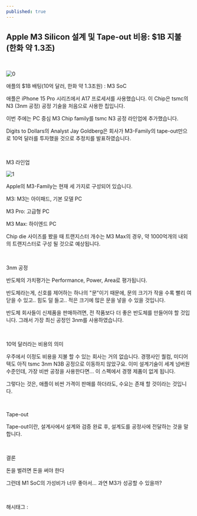 ```yaml
---
published: true
---
```

## Apple M3 Silicon 설계 및 Tape-out 비용: $1B 지불 (한화 약 1.3조)

​

![0](/asset/img/223255907763/0.png)

애플의 $1B 배팅(10억 달러, 한화 약 1.3조원) : M3 SoC

애플은 iPhone 15 Pro 시리즈에서 A17 프로세서를 사용했습니다. 이 Chip은 tsmc의 N3 (3nm 공정) 공정 기술을 처음으로 사용한 칩입니다.

이번 주에는 PC 중심 M3 Chip family를 tsmc N3 공정 라인업에 추가했습니다.

Digits to Dollars의 Analyst Jay Goldberg은 회사가 M3-Family의 tape-out만으로 10억 달러를 투자했을 것으로 추정치를 발표하였습니다.

​

M3 라인업

![1](/asset/img/223255907763/1.png)

Apple의 M3-Family는 현재 세 가지로 구성되어 있습니다.

M3: M3는 아이패드, 기본 모델 PC

M3 Pro: 고급형 PC

M3 Max: 하이엔드 PC

Chip die 사이즈를 봤을 때 트랜지스터 개수는 M3 Max의 경우, 약 1000억개의 내외의 트랜지스터로 구성 될 것으로 예상됩니다.

​

3nm 공정

반도체의 가치평가는 Performance, Power, Area로 평가됩니다.

반도체라는게, 신호를 제어하는 하나의 "문"이기 때문에, 문의 크기가 작을 수록 빨리 여닫을 수 있고.. 힘도 덜 들고.. 적은 크기에 많은 문을 넣을 수 있을 것입니다.

반도체 회사들이 신제품을 판매하려면, 전 작품보다 더 좋은 반도체를 만들어야 할 것입니다. 그래서 가장 최신 공정인 3nm를 사용하였습니다.

​

10억 달러라는 비용의 의미

우주에서 이정도 비용을 지불 할 수 있는 회사는 거의 없습니다. 경쟁사인 퀄컴, 미디어텍도 아직 tsmc 3nm N3B 공정으로 이동하지 않았구요. 이미 설계기술이 세계 넘버원 수준인데, 가장 비싼 공정을 사용한다면... 이 스펙에서 경쟁 제품이 없게 됩니다.

그렇다는 것은, 애플이 비싼 가격이 판매를 하더라도, 수요는 존재 할 것이라는 것입니다.

​

Tape-out

Tape-out이란, 설계사에서 설계와 검증 완료 후, 설계도를 공정사에 전달하는 것을 말합니다.

​

결론

돈을 벌려면 돈을 써야 한다

그런데 M1 SoC의 가성비가 너무 좋아서… 과연 M3가 성공할 수 있을까?

​

 해시태그 : 